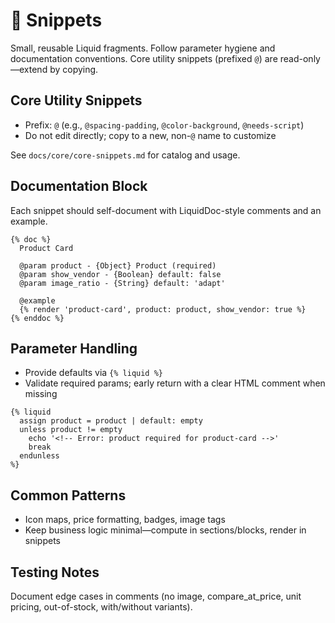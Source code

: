 <!--
⚠️ NOTE: This file is programmatically generated and will be updated automatically. Do not modify this file directly. Project-specific documentation should live elsewhere.
-->

# 🔗 Snippets

Small, reusable Liquid fragments. Follow parameter hygiene and documentation conventions. Core utility snippets (prefixed `@`) are read-only—extend by copying.

## Core Utility Snippets

- Prefix: `@` (e.g., `@spacing-padding`, `@color-background`, `@needs-script`)
- Do not edit directly; copy to a new, non-`@` name to customize

See `docs/core/core-snippets.md` for catalog and usage.

## Documentation Block

Each snippet should self-document with LiquidDoc-style comments and an example.

```liquid
{% doc %}
  Product Card

  @param product - {Object} Product (required)
  @param show_vendor - {Boolean} default: false
  @param image_ratio - {String} default: 'adapt'

  @example
  {% render 'product-card', product: product, show_vendor: true %}
{% enddoc %}
```

## Parameter Handling

- Provide defaults via `{% liquid %}`
- Validate required params; early return with a clear HTML comment when missing

```liquid
{% liquid
  assign product = product | default: empty
  unless product != empty
    echo '<!-- Error: product required for product-card -->'
    break
  endunless
%}
```

## Common Patterns

- Icon maps, price formatting, badges, image tags
- Keep business logic minimal—compute in sections/blocks, render in snippets

## Testing Notes

Document edge cases in comments (no image, compare_at_price, unit pricing, out-of-stock, with/without variants).
